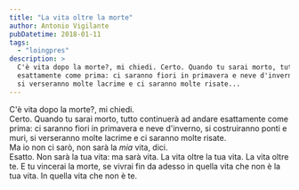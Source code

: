```yaml
---
title: "La vita oltre la morte"
author: Antonio Vigilante
pubDatetime: 2018-01-11
tags: 
  - "loingpres"
description: >
  C'è vita dopo la morte?, mi chiedi. Certo. Quando tu sarai morto, tutto continuerà ad andare 
  esattamente come prima: ci saranno fiori in primavera e neve d'inverno, si costruiranno ponti e muri, 
  si verseranno molte lacrime e ci saranno molte risate...
---
```


C'è vita dopo la morte?, mi chiedi.  
Certo. Quando tu sarai morto, tutto continuerà ad andare esattamente come prima: ci saranno fiori in primavera e neve d'inverno, si costruiranno ponti e muri, si verseranno molte lacrime e ci saranno molte risate.  
Ma io non ci sarò, non sarà la _mia_ vita, dici.  
Esatto. Non sarà la tua vita: ma sarà vita. La vita oltre la tua vita. La vita oltre te. E tu vincerai la morte, se vivrai fin da adesso in quella vita che non è la tua vita. In quella vita che non è te.

